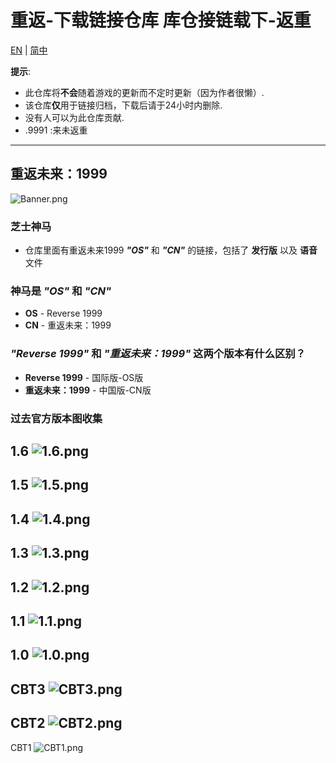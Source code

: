 # 重返-下载链接仓库      库仓接链载下-返重 #
[EN](README.md) | [简中](README_zh-CN.md)

**提示**: 
* 此仓库将**不会**随着游戏的更新而不定时更新（因为作者很懒）.
* 该仓库**仅**用于链接归档，下载后请于24小时内删除.
* 没有人可以为此仓库贡献.
* .9991 :来未返重

----
## 重返未来：1999
![Banner.png](https://raw.githubusercontent.com/ThirtySeven377/Reverse-Download-Library/main/.ignore/media/Banner.png)


### 芝士神马
* 仓库里面有重返未来1999 **_"OS"_** 和 **_"CN"_** 的链接，包括了 **发行版** 以及 **语音** 文件

### 神马是 _"OS"_ 和 _"CN"_
* **OS** - Reverse 1999
* **CN** - 重返未来：1999

### _"Reverse 1999"_ 和 _"重返未来：1999"_ 这两个版本有什么区别？
* **Reverse 1999** - 国际版-OS版
* **重返未来：1999** - 中国版-CN版

### 过去官方版本图收集
1.6
![1.6.png](https://raw.githubusercontent.com/ThirtySeven377/Reverse-Download-Library/main/.ignore/media/1.6.png)
---
1.5
![1.5.png](https://raw.githubusercontent.com/ThirtySeven377/Reverse-Download-Library/main/.ignore/media/1.5.png)
---
1.4
![1.4.png](https://raw.githubusercontent.com/ThirtySeven377/Reverse-Download-Library/main/.ignore/media/1.4.png)
---
1.3
![1.3.png](https://raw.githubusercontent.com/ThirtySeven377/Reverse-Download-Library/main/.ignore/media/1.3.png)
---
1.2
![1.2.png](https://raw.githubusercontent.com/ThirtySeven377/Reverse-Download-Library/main/.ignore/media/1.2.png)
---
1.1
![1.1.png](https://raw.githubusercontent.com/ThirtySeven377/Reverse-Download-Library/main/.ignore/media/1.1.png)
---
1.0
![1.0.png](https://raw.githubusercontent.com/ThirtySeven377/Reverse-Download-Library/main/.ignore/media/1.0.png)
---
CBT3
![CBT3.png](https://raw.githubusercontent.com/ThirtySeven377/Reverse-Download-Library/main/.ignore/media/CBT3.png)
---
CBT2
![CBT2.png](https://raw.githubusercontent.com/ThirtySeven377/Reverse-Download-Library/main/.ignore/media/CBT2.png)
---
CBT1
![CBT1.png](https://raw.githubusercontent.com/ThirtySeven377/Reverse-Download-Library/main/.ignore/media/CBT1.png)